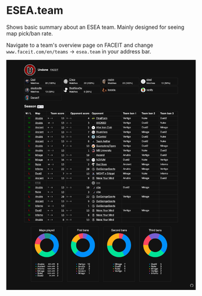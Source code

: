 # ESEA.team

Shows basic summary about an ESEA team.
Mainly designed for seeing map pick/ban rate.

Navigate to a team's overview page on FACEIT and change
`www.faceit.com/en/teams` → `esea.team` in your address bar.

![Screenshot](./screenshot.png)
